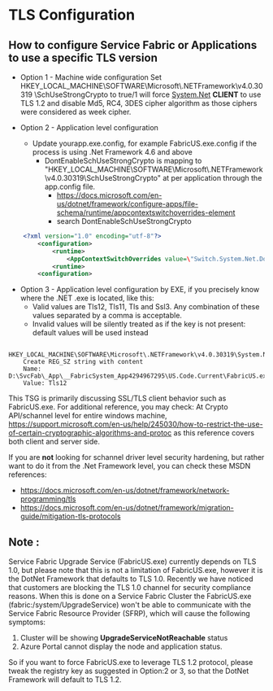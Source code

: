 # TLS Configuration

## How to configure Service Fabric or Applications to use a specific TLS version

- Option 1 - Machine wide configuration
    Set HKEY\_LOCAL\_MACHINE\\SOFTWARE\\Microsoft\\.NETFramework\\v4.0.30319 \\SchUseStrongCrypto to true/1 will force [System.Net](https://docs.microsoft.com/en-us/dotnet/api/system.net?view=netframework-4.7.2) **CLIENT** to use TLS 1.2 and disable Md5, RC4, 3DES cipher algorithm as those ciphers were considered as week cipher. 

- Option 2 - Application level configuration
    - Update yourapp.exe.config, for example FabricUS.exe.config if the process is using .Net Framework 4.6 and above
        - DontEnableSchUseStrongCrypto is mapping to "HKEY_LOCAL_MACHINE\\SOFTWARE\\Microsoft\\.NETFramework\\v4.0.30319\\SchUseStrongCrypto" at per application through the app.config file.
            - <https://docs.microsoft.com/en-us/dotnet/framework/configure-apps/file-schema/runtime/appcontextswitchoverrides-element>
            - search DontEnableSchUseStrongCrypto

```xml
    <?xml version="1.0" encoding="utf-8"?>
        <configuration>
            <runtime>
                <AppContextSwitchOverrides value=\"Switch.System.Net.DontEnableSchUseStrongCrypto=false\"/>
            <runtime>
        <configuration>
```

- Option 3 - Application level configuration by EXE, if you precisely know where the .NET .exe is located, like this:
    - Valid values are Tls12, Tls11, Tls and Ssl3. Any combination of these values separated by a comma is acceptable.
    - Invalid values will be silently treated as if the key is not present: default values will be used instead

```
    HKEY_LOCAL_MACHINE\SOFTWARE\Microsoft\.NETFramework\v4.0.30319\System.Net.ServicePointManager.SecurityProtocol
    Create REG_SZ string with content
    Name: D:\SvcFab\_App\__FabricSystem_App4294967295\US.Code.Current\FabricUS.exe
    Value: Tls12
```

This TSG is primarily discussing SSL/TLS client behavior such as FabricUS.exe. For additional reference, you may check:
At Crypto API/schannel level for entire windows machine, <https://support.microsoft.com/en-us/help/245030/how-to-restrict-the-use-of-certain-cryptographic-algorithms-and-protoc> as this reference covers both client and server side.

If you are **not** looking for schannel driver level security hardening,  but rather want to do it from the .Net Framework level, you can check these MSDN references:
- <https://docs.microsoft.com/en-us/dotnet/framework/network-programming/tls>
- <https://docs.microsoft.com/en-us/dotnet/framework/migration-guide/mitigation-tls-protocols>

## **Note :**
Service Fabric Upgrade Service (FabricUS.exe) currently depends on TLS 1.0, but please note that this is not a limitation of FabricUS.exe, however it is the DotNet Framework that defaults to TLS 1.0.  Recently we have noticed that customers are blocking the TLS 1.0 channel for security compliance reasons.  When this is done on a Service Fabric Cluster the FabricUS.exe (fabric:/system/UpgradeService) won't be able to communicate with the Service Fabric Resource Provider (SFRP), which will cause the following symptoms:

1. Cluster will be showing **UpgradeServiceNotReachable** status
2. Azure Portal cannot display the node and application status.

So  if you want to force FabricUS.exe to leverage TLS 1.2 protocol, please tweak the registry key as suggested in Option:2 or 3, so that the DotNet Framework will default to TLS 1.2.
